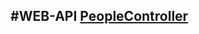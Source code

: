 #WEB-API
[PeopleController](https://github.com/Zlatko33Kamenov/Web-Api/tree/main/tsak%201)
---------------------------------------------------------------------------------
